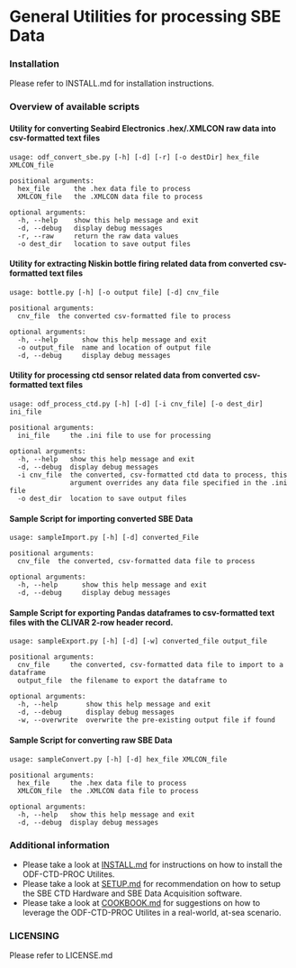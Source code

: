 # General Utilities for processing SBE Data

### Installation ###
Please refer to INSTALL.md for installation instructions.

### Overview of available scripts ###
#### Utility for converting Seabird Electronics .hex/.XMLCON raw data into csv-formatted text files ####
```
usage: odf_convert_sbe.py [-h] [-d] [-r] [-o destDir] hex_file XMLCON_file

positional arguments:
  hex_file      the .hex data file to process
  XMLCON_file   the .XMLCON data file to process

optional arguments:
  -h, --help    show this help message and exit
  -d, --debug   display debug messages
  -r, --raw     return the raw data values
  -o dest_dir   location to save output files
```

#### Utility for extracting Niskin bottle firing related data from converted csv-formatted text files ####

```
usage: bottle.py [-h] [-o output file] [-d] cnv_file

positional arguments:
  cnv_file  the converted csv-formatted file to process

optional arguments:
  -h, --help      show this help message and exit
  -o output_file  name and location of output file
  -d, --debug     display debug messages
```

#### Utility for processing ctd sensor related data from converted csv-formatted text files ####

```
usage: odf_process_ctd.py [-h] [-d] [-i cnv_file] [-o dest_dir] ini_file

positional arguments:
  ini_file     the .ini file to use for processing

optional arguments:
  -h, --help   show this help message and exit
  -d, --debug  display debug messages
  -i cnv_file  the converted, csv-formatted ctd data to process, this
               argument overrides any data file specified in the .ini file
  -o dest_dir  location to save output files
```

#### Sample Script for importing converted SBE Data ####
```
usage: sampleImport.py [-h] [-d] converted_File

positional arguments:
  cnv_file  the converted, csv-formatted data file to process

optional arguments:
  -h, --help      show this help message and exit
  -d, --debug     display debug messages
```  

#### Sample Script for exporting Pandas dataframes to csv-formatted text files with the CLIVAR 2-row header record. ####

```
usage: sampleExport.py [-h] [-d] [-w] converted_file output_file

positional arguments:
  cnv_file     the converted, csv-formatted data file to import to a dataframe
  output_file  the filename to export the dataframe to

optional arguments:
  -h, --help       show this help message and exit
  -d, --debug      display debug messages
  -w, --overwrite  overwrite the pre-existing output file if found
```

#### Sample Script for converting raw SBE Data ####
```
usage: sampleConvert.py [-h] [-d] hex_file XMLCON_file

positional arguments:
  hex_file     the .hex data file to process
  XMLCON_file  the .XMLCON data file to process

optional arguments:
  -h, --help   show this help message and exit
  -d, --debug  display debug messages
```

### Additional information ####
 - Please take a look at [INSTALL.md](./INSTALL.md) for instructions on how to install the ODF-CTD-PROC Utilites.
 - Please take a look at [SETUP.md](./SETUP.md) for recommendation on how to setup the SBE CTD Hardware and SBE Data Acquisition software.
 - Please take a look at [COOKBOOK.md](./COOKBOOK.md) for suggestions on how to leverage the ODF-CTD-PROC Utilites in a real-world, at-sea scenario.

### LICENSING ###
Please refer to LICENSE.md
